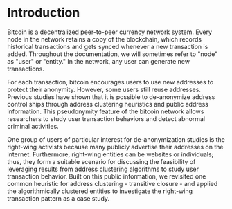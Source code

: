 # Introduction

Bitcoin is a decentralized peer-to-peer currency network system. Every node in the network retains a copy of the blockchain, which records historical transactions and gets synced whenever a new transaction is added. Throughout the documentation, we will sometimes refer to "node" as "user" or "entity." In the network, any user can generate new transactions.&#x20;

For each transaction, bitcoin encourages users to use new addresses to protect their anonymity. However, some users still reuse addresses. Previous studies have shown that it is possible to de-anonymize address control ships through address clustering heuristics and public address information. This pseudonymity feature of the bitcoin network allows researchers to study user transaction behaviors and detect abnormal criminal activities.&#x20;

One group of users of particular interest for de-anonymization studies is the right-wing activists because many publicly advertise their addresses on the internet. Furthermore, right-wing entities can be websites or individuals; thus, they form a suitable scenario for discussing the feasibility of leveraging results from address clustering algorithms to study user transaction behavior. Built on this public information, we revisited one common heuristic for address clustering - transitive closure - and applied the algorithmically clustered entities to investigate the right-wing transaction pattern as a case study.
